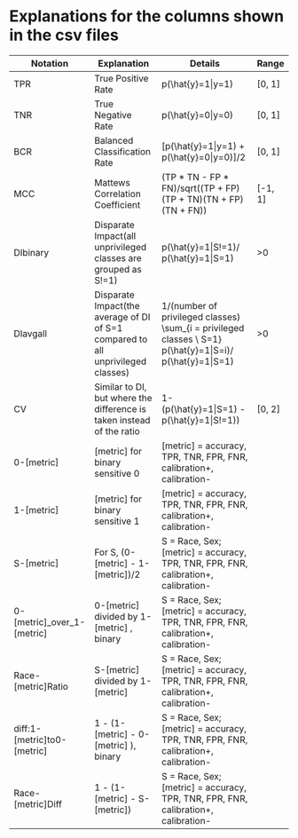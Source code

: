# Explanations for the columns shown in the csv files
| Notation                    | Explanation                                                                      | Details                                                                                                 | Range   |
|-----------------------------|----------------------------------------------------------------------------------|---------------------------------------------------------------------------------------------------------|---------|
| TPR                         | True Positive Rate                                                               | p(\hat{y}=1\|y=1)                                                                                  | [0, 1]  |
| TNR                         | True Negative Rate                                                               | p(\hat{y}=0\|y=0)                                                                                        | [0, 1]  |
| BCR                         | Balanced Classification Rate                                                     | [p(\hat{y}=1\|y=1) + p(\hat{y}=0\|y=0)]/2                                                                 | [0, 1]  |
| MCC                         | Mattews Correlation Coefficient                                                  | (TP * TN - FP * FN)/sqrt((TP + FP)(TP + TN)(TN + FP)(TN + FN))                                          | [-1, 1] |
| DIbinary                    | Disparate Impact(all unprivileged classes are grouped as S!=1)                   | p(\hat{y}=1\|S!=1)/ p(\hat{y}=1\|S=1)                                                                     | >0      |
| DIavgall                    | Disparate Impact(the average of DI of  S=1 compared to all unprivileged classes) | 1/(number of privileged classes) \sum_{i = privileged classes \ S=1} p(\hat{y}=1\|S=i)/ p(\hat{y}=1\|S=1) | >0      |
| CV                          | Similar to DI, but where the difference is taken instead of the ratio            | 1- (p(\hat{y}=1\|S=1) - p(\hat{y}=1\|S!=1))                                                               | [0, 2]  |
| 0-[metric]                  | [metric] for binary sensitive 0                                                  | [metric] = accuracy, TPR, TNR, FPR, FNR, calibration+, calibration-                                     |         |
| 1-[metric]                  | [metric] for binary sensitive 1                                                  | [metric] = accuracy, TPR, TNR, FPR, FNR, calibration+, calibration-                                     |         |
| S-[metric]                  | For S, (0-[metric] - 1-[metric])/2                                               | S = Race, Sex; [metric] = accuracy, TPR, TNR, FPR, FNR, calibration+, calibration-                      |         |
| 0-[metric]_over_1-[metric]  | 0-[metric]  divided by 1-[metric] , binary                                       | S = Race, Sex; [metric] = accuracy, TPR, TNR, FPR, FNR, calibration+, calibration-                      |         |
| Race-[metric]Ratio          | S-[metric]  divided by 1-[metric]                                                | S = Race, Sex; [metric] = accuracy, TPR, TNR, FPR, FNR, calibration+, calibration-                      |         |
| diff:1-[metric]to0-[metric] | 1 - (1-[metric] - 0-[metric] ), binary                                           | S = Race, Sex; [metric] = accuracy, TPR, TNR, FPR, FNR, calibration+, calibration-                      |         |
| Race-[metric]Diff           | 1 - (1-[metric] - S-[metric])                                                    | S = Race, Sex; [metric] = accuracy, TPR, TNR, FPR, FNR, calibration+, calibration-                      |         |